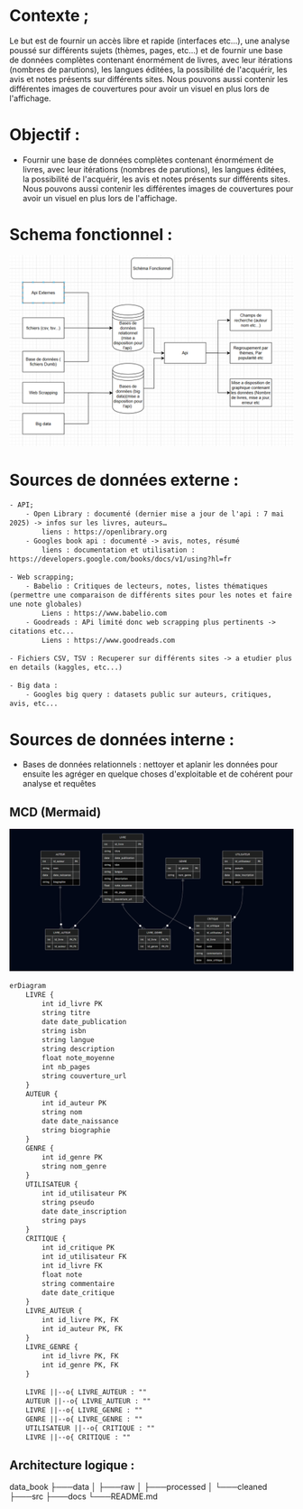 # Contexte ;

Le but est de fournir un accès libre et rapide (interfaces etc...), une analyse poussé sur différents sujets (thèmes, pages, etc...) et de fournir une base de données complètes contenant énormément de livres, avec leur itérations (nombres de parutions), les langues éditées, la possibilité de l'acquérir, les avis et notes présents sur différents sites. Nous pouvons aussi contenir les différentes images de couvertures pour avoir un visuel en plus lors de l'affichage.

# Objectif :
- Fournir une base de données complètes contenant énormément de livres, avec leur itérations (nombres de parutions), les langues éditées, la possibilité de l'acquérir, les avis et notes présents sur différents sites. Nous pouvons aussi contenir les différentes images de couvertures pour avoir un visuel en plus lors de l'affichage.

# Schema fonctionnel :

![Schema fonctionnel](schema/schema_fonctionnel.png)

# Sources de données externe :
	- API;
		- Open Library : documenté (dernier mise a jour de l'api : 7 mai 2025) -> infos sur les livres, auteurs…
			liens : https://openlibrary.org
		- Googles book api : documenté -> avis, notes, résumé
			liens : documentation et utilisation : https://developers.google.com/books/docs/v1/using?hl=fr

	- Web scrapping;
		- Babelio : Critiques de lecteurs, notes, listes thématiques (permettre une comparaison de différents sites pour les notes et faire une note globales)
			Liens : https://www.babelio.com
		- Goodreads : APi limité donc web scrapping plus pertinents -> citations etc...
			Liens : https://www.goodreads.com

	- Fichiers CSV, TSV : Recuperer sur différents sites -> a etudier plus en details (kaggles, etc...)

	- Big data :
		- Googles big query : datasets public sur auteurs, critiques, avis, etc...

# Sources de données interne :
- Bases de données relationnels : nettoyer et aplanir les données pour ensuite les agréger en quelque choses d'exploitable et de cohérent pour analyse et requêtes

## MCD (Mermaid)

![Diagramme ERD](schema/MCD.png)


```mermaid
erDiagram
    LIVRE {
        int id_livre PK
        string titre
        date date_publication
        string isbn
        string langue
        string description
        float note_moyenne
        int nb_pages
        string couverture_url
    }
    AUTEUR {
        int id_auteur PK
        string nom
        date date_naissance
        string biographie
    }
    GENRE {
        int id_genre PK
        string nom_genre
    }
    UTILISATEUR {
        int id_utilisateur PK
        string pseudo
        date date_inscription
        string pays
    }
    CRITIQUE {
        int id_critique PK
        int id_utilisateur FK
        int id_livre FK
        float note
        string commentaire
        date date_critique
    }
    LIVRE_AUTEUR {
        int id_livre PK, FK
        int id_auteur PK, FK
    }
    LIVRE_GENRE {
        int id_livre PK, FK
        int id_genre PK, FK
    }

    LIVRE ||--o{ LIVRE_AUTEUR : ""
    AUTEUR ||--o{ LIVRE_AUTEUR : ""
    LIVRE ||--o{ LIVRE_GENRE : ""
    GENRE ||--o{ LIVRE_GENRE : ""
    UTILISATEUR ||--o{ CRITIQUE : ""
    LIVRE ||--o{ CRITIQUE : ""
```


## Architecture logique :

data_book
├───data
│   ├───raw
│   ├───processed
│   └───cleaned
├───src
├───docs
└───README.md


